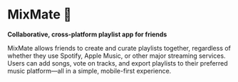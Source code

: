 # MixMate 🎵

**Collaborative, cross-platform playlist app for friends**

MixMate allows friends to create and curate playlists together, regardless of whether they use Spotify, Apple Music, or other major streaming services. Users can add songs, vote on tracks, and export playlists to their preferred music platform—all in a simple, mobile-first experience.
